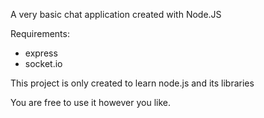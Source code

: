 A very basic chat application created with Node.JS

Requirements:
* express
* socket.io
    
This project is only created to learn node.js and its libraries

You are free to use it however you like.
